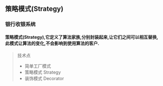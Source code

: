 ## 策略模式(Strategy)

### 银行收银系统

#### 策略模式(Strategy),它定义了算法家族,分别封装起来,让它们之间可以相互替换,此模式让算法的变化,不会影响到使用算法的客户.

> 技术点
>- 简单工厂模式
>- 策略模式 Strategy
>- 装饰模式 Decorator